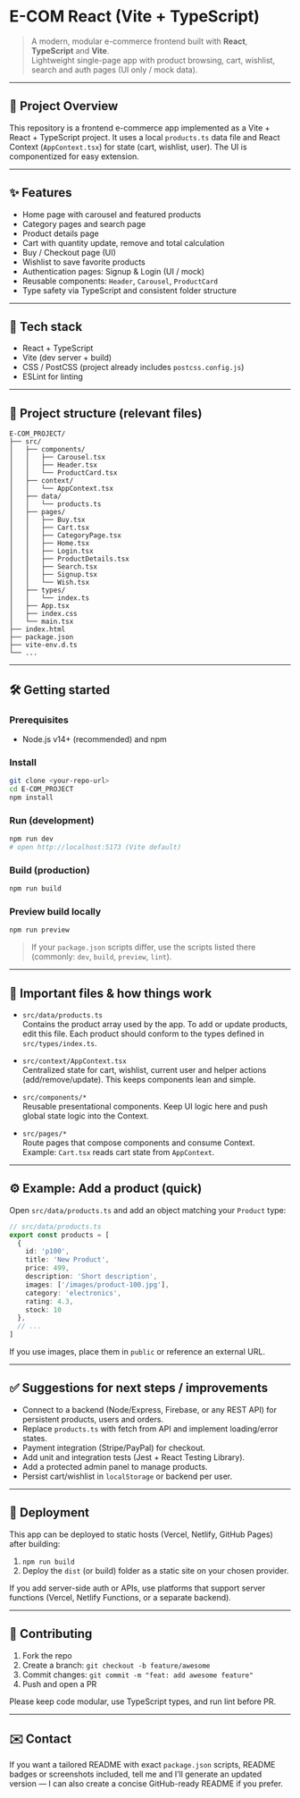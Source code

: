 # E-COM React (Vite + TypeScript)

> A modern, modular e-commerce frontend built with **React**, **TypeScript** and **Vite**.  
> Lightweight single-page app with product browsing, cart, wishlist, search and auth pages (UI only / mock data).

---

## 🚀 Project Overview

This repository is a frontend e-commerce app implemented as a Vite + React + TypeScript project. It uses a local `products.ts` data file and React Context (`AppContext.tsx`) for state (cart, wishlist, user). The UI is componentized for easy extension.

---

## ✨ Features

- Home page with carousel and featured products  
- Category pages and search page  
- Product details page  
- Cart with quantity update, remove and total calculation  
- Buy / Checkout page (UI)  
- Wishlist to save favorite products  
- Authentication pages: Signup & Login (UI / mock)  
- Reusable components: `Header`, `Carousel`, `ProductCard`  
- Type safety via TypeScript and consistent folder structure

---

## 🧭 Tech stack

- React + TypeScript  
- Vite (dev server + build)  
- CSS / PostCSS (project already includes `postcss.config.js`)  
- ESLint for linting

---

## 📁 Project structure (relevant files)

```
E-COM_PROJECT/
├── src/
│   ├── components/
│   │   ├── Carousel.tsx
│   │   ├── Header.tsx
│   │   └── ProductCard.tsx
│   ├── context/
│   │   └── AppContext.tsx
│   ├── data/
│   │   └── products.ts
│   ├── pages/
│   │   ├── Buy.tsx
│   │   ├── Cart.tsx
│   │   ├── CategoryPage.tsx
│   │   ├── Home.tsx
│   │   ├── Login.tsx
│   │   ├── ProductDetails.tsx
│   │   ├── Search.tsx
│   │   ├── Signup.tsx
│   │   └── Wish.tsx
│   ├── types/
│   │   └── index.ts
│   ├── App.tsx
│   ├── index.css
│   └── main.tsx
├── index.html
├── package.json
├── vite-env.d.ts
└── ...
```

---

## 🛠️ Getting started

### Prerequisites
- Node.js v14+ (recommended) and npm

### Install
```bash
git clone <your-repo-url>
cd E-COM_PROJECT
npm install
```

### Run (development)
```bash
npm run dev
# open http://localhost:5173 (Vite default)
```

### Build (production)
```bash
npm run build
```

### Preview build locally
```bash
npm run preview
```

> If your `package.json` scripts differ, use the scripts listed there (commonly: `dev`, `build`, `preview`, `lint`).

---

## 🔧 Important files & how things work

- `src/data/products.ts`  
  Contains the product array used by the app. To add or update products, edit this file. Each product should conform to the types defined in `src/types/index.ts`.

- `src/context/AppContext.tsx`  
  Centralized state for cart, wishlist, current user and helper actions (add/remove/update). This keeps components lean and simple.

- `src/components/*`  
  Reusable presentational components. Keep UI logic here and push global state logic into the Context.

- `src/pages/*`  
  Route pages that compose components and consume Context. Example: `Cart.tsx` reads cart state from `AppContext`.

---

## ⚙️ Example: Add a product (quick)

Open `src/data/products.ts` and add an object matching your `Product` type:

```ts
// src/data/products.ts
export const products = [
  {
    id: 'p100',
    title: 'New Product',
    price: 499,
    description: 'Short description',
    images: ['/images/product-100.jpg'],
    category: 'electronics',
    rating: 4.3,
    stock: 10
  },
  // ...
]
```

If you use images, place them in `public` or reference an external URL.

---

## ✅ Suggestions for next steps / improvements

- Connect to a backend (Node/Express, Firebase, or any REST API) for persistent products, users and orders.  
- Replace `products.ts` with fetch from API and implement loading/error states.  
- Payment integration (Stripe/PayPal) for checkout.  
- Add unit and integration tests (Jest + React Testing Library).  
- Add a protected admin panel to manage products.  
- Persist cart/wishlist in `localStorage` or backend per user.

---

## 🧩 Deployment

This app can be deployed to static hosts (Vercel, Netlify, GitHub Pages) after building:

1. `npm run build`
2. Deploy the `dist` (or build) folder as a static site on your chosen provider.

If you add server-side auth or APIs, use platforms that support server functions (Vercel, Netlify Functions, or a separate backend).

---

## 👥 Contributing

1. Fork the repo  
2. Create a branch: `git checkout -b feature/awesome`  
3. Commit changes: `git commit -m "feat: add awesome feature"`  
4. Push and open a PR

Please keep code modular, use TypeScript types, and run lint before PR.

---

## ✉️ Contact

If you want a tailored README with exact `package.json` scripts, README badges or screenshots included, tell me and I’ll generate an updated version — I can also create a concise GitHub-ready README if you prefer.

